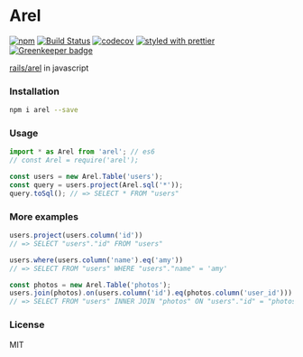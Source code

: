 # Arel
[![npm](https://img.shields.io/npm/v/arel.svg)](https://www.npmjs.com/package/arel)
[![Build Status](https://travis-ci.org/wangzuo/arel.svg?branch=master)](https://travis-ci.org/wangzuo/arel) 
[![codecov](https://codecov.io/gh/wangzuo/arel/branch/master/graph/badge.svg)](https://codecov.io/gh/wangzuo/arel) 
[![styled with prettier](https://img.shields.io/badge/styled_with-prettier-ff69b4.svg)](https://github.com/prettier/prettier) [![Greenkeeper badge](https://badges.greenkeeper.io/wangzuo/arel.svg)](https://greenkeeper.io/)

[rails/arel](https://github.com/rails/arel) in javascript

### Installation
``` sh
npm i arel --save
```

### Usage
``` javascript
import * as Arel from 'arel'; // es6
// const Arel = require('arel');

const users = new Arel.Table('users');
const query = users.project(Arel.sql('*'));
query.toSql(); // => SELECT * FROM "users"
```

### More examples
``` javascript
users.project(users.column('id'))
// => SELECT "users"."id" FROM "users"

users.where(users.column('name').eq('amy'))
// => SELECT FROM "users" WHERE "users"."name" = 'amy'

const photos = new Arel.Table('photos');
users.join(photos).on(users.column('id').eq(photos.column('user_id')))
// => SELECT FROM "users" INNER JOIN "photos" ON "users"."id" = "photos"."user_id"
```

### License
MIT
